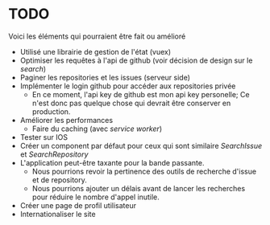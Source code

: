 # TODO

Voici les éléments qui pourraient être fait ou amélioré

- Utilisé une librairie de gestion de l'état (vuex)
- Optimiser les requêtes à l'api de github (voir décision de design sur le _search_)
- Paginer les repositories et les issues (serveur side)
- Implémenter le login github pour accéder aux repositories privée
  - En ce moment, l'api key de github est mon api key personelle; Ce n'est donc pas quelque chose qui devrait être conserver en production.
- Améliorer les performances
  - Faire du caching (avec _service worker_)
- Tester sur IOS
- Créer un component par défaut pour ceux qui sont similaire _SearchIssue_ et _SearchRepository_
- L'application peut-être taxante pour la bande passante.
  - Nous pourrions revoir la pertinence des outils de recherche d'issue et de repository.
  - Nous pourrions ajouter un délais avant de lancer les recherches pour réduire le nombre d'appel inutile.
- Créer une page de profil utilisateur
- Internationaliser le site
